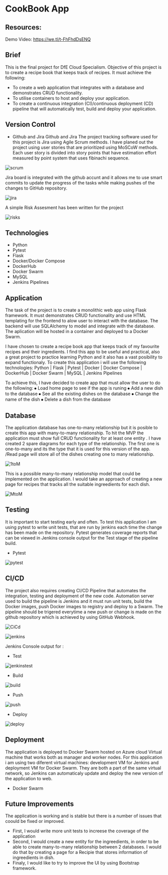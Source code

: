 # CookBook App
## Resources:
Demo Video: https://we.tl/t-FhFhdDsENQ

## Brief
This is the final project for DfE Cloud Specialism. Objective of this project is to create a recipe book that keeps track of recipes. It must achieve the following:
* To create a web application that integrates with a database and demonstrates CRUD functionality.
* To utilise containers to host and deploy your application.
* To create a continuous integration (CI)/continuous deployment (CD) pipeline that will automatically test, build and deploy your application.

## Version Control
* Github and Jira
Github and Jira The project tracking software used for this project is Jira using Agile Scrum methods. I have planed out the project using user stories that are prioritized using MoSCoW methods. Each user story is divided into story points that have estimation effort measured by point system that uses fibinachi sequence. 

![scrum][scrum]

Jira board is integrated with the github accunt and it allows me to use smart commits to update the progress of the tasks while making pushes of the changes to GitHub repository.

![jira][jira]

A simple Risk Assesment has been written for the project

![risks][risks]

## Technologies
* Python
* Pytest
* Flask
* Docker/Docker Compose
* DockerHub
* Docker Swarm
* MySQL
* Jenkins Pipelines

## Application
The task of the project is to create a monolithic web app using Flask framework. It must demonstrates CRUD functionality and use HTML templating for the frontend to alow user to interact with the database. The backend will use SQLAlchemy to model and integrate with the database. The aplication will be hosted in a container and deployed to a Docker Swarm. 

I have chosen to create a recipe book app that keeps track of my favourite recipes and their  ingredients. I find this app to be useful and practical, also a great project to practice learning Python and it also has a vast posibility to expand functionaly.
To create this application i will use the following technologies:
Python  | Flask | Pytest | Docker | Docker Compose | DockerHub | Docker Swarm | MySQL | Jenkins Pipelines

To achieve this, I have decided to create app that must allow the user to do the following:
⦁	Load home page to see if the app is runing
⦁	Add a new dish to the database
⦁	See all the existing dishes on the database
⦁	Change the name of the dish
⦁	Delete a dish from the database
## Database
The application database has one-to-many relationship but it is posible to create this app with many-to-many relationship. To hit the MVP the application must show full CRUD functionality for at least one entity . I have created 2 spare diagrams for each type of the relationship. The first one is one-to-many and its the type that it is used for this version of the app. /Read page will store all of the dishes creating one to many relationship.

![1toM][1toM]

This is a possible many-to-many relationship model that could be implemented on the application. I would take an approach of creating a new page for recipes that tracks all the suitable ingreedients for each dish. 

![MtoM]

## Testing
It is important to start testing early and often. To test this application I am using pytest to write unit tests, that are run by jenkins each time the change has been made on the repository. Pytest generates coverage reports that can be viewed in Jenkins console output for the Test stage of the pipeline build.
* Pytest

![pytest][pytest]

## CI/CD
The project also requires  creating CI/CD Pipeline that automates the integration, testing and deployment of the new code. Automation server used to build the pipeline is Jenkins and it must run unit tests, build the Docker images, push Docker images to registry and deploy to a Swarm. The pipeline should be trigered everytime a new push or change is made on the github repository which is achieved by using GitHub Webhook.

![CiCd][CiCd]
 
![jenkins][jenkins]

Jenkins Console output for :
* Test

![jenkinstest][jenkinstest]

* Build

![build][build]

* Push

![push][push]

* Deploy

![deploy][deploy]

## Deployment
The application is deployed to Docker Swarm hosted on Azure cloud Virtual machine that works both as manager and worker nodes. For this application i am using two diferent virtual machines: development VM for Jenkins and deployment VM for Docker Swarm. They are both a part of the same virtual network, so Jenkins can automaticaly update and deploy the new version of the application to web.
* Docker Swarm
## Future Improvements
The application is working and is stable but there is a number of issues that coould be fixed or improved. 
* First, I would write more unit tests to increese the coverage of the application
* Second, I would create a new entity for the ingreedients, in order to be able to create many-to-many relationship between 2 databases. I would do that by creating a page for a Recipie that stores information of ingreedients in dish. 
* Finaly, I would like to try to improve the UI by using Bootstrap framework.


[scrum]: https://i.imgur.com/lYeBP4T.jpg
[jira]: https://i.imgur.com/4A0a26W.jpg
[risks]: https://i.imgur.com/IvHWDoP.png
[1toM]: https://i.imgur.com/XNnNVwW.jpg
[MtoM]: https://i.imgur.com/2s68QtU.jpg
[CiCd]: https://i.imgur.com/7sbZcaD.jpg
[pytest]: https://i.imgur.com/RULIu1S.jpg
[jenkins]: https://i.imgur.com/tRNwHYh.jpg
[jenkinstest]: https://i.imgur.com/zyVqZlN.jpg
[build]: https://i.imgur.com/ihU4jT0.jpg
[push]: https://i.imgur.com/3DAHooD.jpg
[deploy]: https://i.imgur.com/V0j3Kn5.jpg
